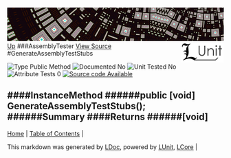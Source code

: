 ![](../Content/LUnit-banner-small.png "")
[<img align="right" src="../Content/LUnit-logo-small.png">](../../README.md)
[Up](AssemblyTester.md)
###AssemblyTester
[View Source](../Abstract/AssemblyTester.cs)
#GenerateAssemblyTestStubs

![Type Public Method](http://b.repl.ca/v1/Type-Public%20Method-lightgrey.png "") ![Documented No](http://b.repl.ca/v1/Documented-No-red.png "") ![Unit Tested No](http://b.repl.ca/v1/Unit%20Tested-No-lightgrey.png "") ![Attribute Tests 0](http://b.repl.ca/v1/Attribute%20Tests-0-lightgrey.png "") [![Source code Available](http://b.repl.ca/v1/Source%20code-Available-brightgreen.png "")](../Abstract/AssemblyTester.cs)

####InstanceMethod
######public [void] GenerateAssemblyTestStubs();
######Summary
####Returns
######[void]
---

[Home](../../README.md) | [Table of Contents](../../TableOfContents.md) | 


This markdown was generated by [LDoc](https://github.com/CodeSingularity/LDoc), powered by [LUnit](https://github.com/CodeSingularity/LUnit), [LCore](https://github.com/CodeSingularity/LCore) | 

